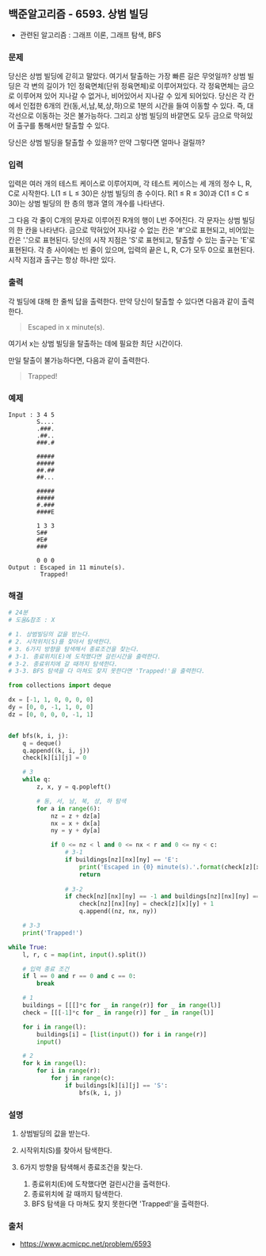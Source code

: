 ## 백준알고리즘 - 6593. 상범 빌딩

- 관련된 알고리즘 : 그래프 이론, 그래프 탐색, BFS

### 문제

당신은 상범 빌딩에 갇히고 말았다. 여기서 탈출하는 가장 빠른 길은 무엇일까? 상범 빌딩은 각 변의 길이가 1인 정육면체(단위 정육면체)로 이루어져있다. 각 정육면체는 금으로 이루어져 있어 지나갈 수 없거나, 비어있어서 지나갈 수 있게 되어있다. 당신은 각 칸에서 인접한 6개의 칸(동,서,남,북,상,하)으로 1분의 시간을 들여 이동할 수 있다. 즉, 대각선으로 이동하는 것은 불가능하다. 그리고 상범 빌딩의 바깥면도 모두 금으로 막혀있어 출구를 통해서만 탈출할 수 있다.

당신은 상범 빌딩을 탈출할 수 있을까? 만약 그렇다면 얼마나 걸릴까?

### 입력

입력은 여러 개의 테스트 케이스로 이루어지며, 각 테스트 케이스는 세 개의 정수 L, R, C로 시작한다. L(1 ≤ L ≤ 30)은 상범 빌딩의 층 수이다. R(1 ≤ R ≤ 30)과 C(1 ≤ C ≤ 30)는 상범 빌딩의 한 층의 행과 열의 개수를 나타낸다.

그 다음 각 줄이 C개의 문자로 이루어진 R개의 행이 L번 주어진다. 각 문자는 상범 빌딩의 한 칸을 나타낸다. 금으로 막혀있어 지나갈 수 없는 칸은 '#'으로 표현되고, 비어있는 칸은 '.'으로 표현된다. 당신의 시작 지점은 'S'로 표현되고, 탈출할 수 있는 출구는 'E'로 표현된다. 각 층 사이에는 빈 줄이 있으며, 입력의 끝은 L, R, C가 모두 0으로 표현된다. 시작 지점과 출구는 항상 하나만 있다.

### 출력

각 빌딩에 대해 한 줄씩 답을 출력한다. 만약 당신이 탈출할 수 있다면 다음과 같이 출력한다.

> Escaped in x minute(s).

여기서 x는 상범 빌딩을 탈출하는 데에 필요한 최단 시간이다.

만일 탈출이 불가능하다면, 다음과 같이 출력한다.

> Trapped!

### 예제

```
Input : 3 4 5
        S....
        .###.
        .##..
        ###.#

        #####
        #####
        ##.##
        ##...

        #####
        #####
        #.###
        ####E

        1 3 3
        S##
        #E#
        ###

        0 0 0
Output : Escaped in 11 minute(s).
         Trapped!
```

### 해결

```python
# 24분
# 도움&참조 : X

# 1. 상범빌딩의 값을 받는다.
# 2. 시작위치(S)를 찾아서 탐색한다.
# 3. 6가지 방향을 탐색해서 종료조건을 찾는다.
# 3-1. 종료위치(E)에 도착했다면 걸린시간을 출력한다.
# 3-2. 종료위치에 갈 때까지 탐색한다.
# 3-3. BFS 탐색을 다 마쳐도 찾지 못한다면 'Trapped!'을 출력한다.

from collections import deque

dx = [-1, 1, 0, 0, 0, 0]
dy = [0, 0, -1, 1, 0, 0]
dz = [0, 0, 0, 0, -1, 1]


def bfs(k, i, j):
    q = deque()
    q.append((k, i, j))
    check[k][i][j] = 0

    # 3
    while q:
        z, x, y = q.popleft()

        # 동, 서, 남, 북, 상, 하 탐색
        for a in range(6):
            nz = z + dz[a]
            nx = x + dx[a]
            ny = y + dy[a]

            if 0 <= nz < l and 0 <= nx < r and 0 <= ny < c:
                # 3-1
                if buildings[nz][nx][ny] == 'E':
                    print('Escaped in {0} minute(s).'.format(check[z][x][y]+1))
                    return
                
                # 3-2
                if check[nz][nx][ny] == -1 and buildings[nz][nx][ny] == '.':
                    check[nz][nx][ny] = check[z][x][y] + 1
                    q.append((nz, nx, ny))

    # 3-3
    print('Trapped!')

while True:
    l, r, c = map(int, input().split())

    # 입력 종료 조건
    if l == 0 and r == 0 and c == 0:
        break

    # 1
    buildings = [[[]*c for _ in range(r)] for _ in range(l)]
    check = [[[-1]*c for _ in range(r)] for _ in range(l)]

    for i in range(l):
        buildings[i] = [list(input()) for i in range(r)]
        input()

    # 2
    for k in range(l):
        for i in range(r):
            for j in range(c):
                if buildings[k][i][j] == 'S':
                    bfs(k, i, j)

```

### 설명

1. 상범빌딩의 값을 받는다.

2. 시작위치(S)를 찾아서 탐색한다.

3. 6가지 방향을 탐색해서 종료조건을 찾는다.
   1. 종료위치(E)에 도착했다면 걸린시간을 출력한다.
   2. 종료위치에 갈 때까지 탐색한다.
   3. BFS 탐색을 다 마쳐도 찾지 못한다면 'Trapped!'을 출력한다.


### 출처

- https://www.acmicpc.net/problem/6593

